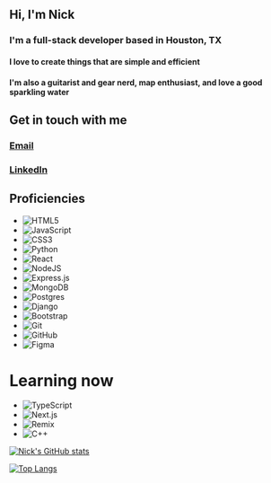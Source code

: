 ## Hi, I'm Nick
### I'm a full-stack developer based in Houston, TX
#### I love to create things that are simple and efficient
#### I'm also a guitarist and gear nerd, map enthusiast, and love a good sparkling water

## Get in touch with me
### [Email](mailto:nickcyg1992@gmail.com)
### [LinkedIn](https://www.linkedin.com/in/largewater/)

## Proficiencies
- ![HTML5](https://img.shields.io/badge/html5-%23E34F26.svg?style=for-the-badge&logo=html5&logoColor=white)
- ![JavaScript](https://img.shields.io/badge/javascript-%23323330.svg?style=for-the-badge&logo=javascript&logoColor=%23F7DF1E)
- ![CSS3](https://img.shields.io/badge/css3-%231572B6.svg?style=for-the-badge&logo=css3&logoColor=white)
- ![Python](https://img.shields.io/badge/python-3670A0?style=for-the-badge&logo=python&logoColor=ffdd54)
- ![React](https://img.shields.io/badge/react-%2320232a.svg?style=for-the-badge&logo=react&logoColor=%2361DAFB)
- ![NodeJS](https://img.shields.io/badge/node.js-6DA55F?style=for-the-badge&logo=node.js&logoColor=white)
- ![Express.js](https://img.shields.io/badge/express.js-%23404d59.svg?style=for-the-badge&logo=express&logoColor=%2361DAFB)
- ![MongoDB](https://img.shields.io/badge/MongoDB-%234ea94b.svg?style=for-the-badge&logo=mongodb&logoColor=white)
- ![Postgres](https://img.shields.io/badge/postgres-%23316192.svg?style=for-the-badge&logo=postgresql&logoColor=white)
- ![Django](https://img.shields.io/badge/django-%23092E20.svg?style=for-the-badge&logo=django&logoColor=white)
- ![Bootstrap](https://img.shields.io/badge/bootstrap-%23563D7C.svg?style=for-the-badge&logo=bootstrap&logoColor=white)
- ![Git](https://img.shields.io/badge/git-%23F05033.svg?style=for-the-badge&logo=git&logoColor=white)
- ![GitHub](https://img.shields.io/badge/github-%23121011.svg?style=for-the-badge&logo=github&logoColor=white)
- ![Figma](https://img.shields.io/badge/figma-%23F24E1E.svg?style=for-the-badge&logo=figma&logoColor=white)

# Learning now
- ![TypeScript](https://img.shields.io/badge/typescript-%23007ACC.svg?style=for-the-badge&logo=typescript&logoColor=white)
- ![Next.js](https://img.shields.io/badge/next.js-%23000000.svg?style=for-the-badge&logo=next.js&logoColor=white)
- ![Remix](https://img.shields.io/badge/remix-%23E10098.svg?style=for-the-badge&logo=remix&logoColor=white)
- ![C++](https://img.shields.io/badge/C++-%2300599C.svg?style=for-the-badge&logo=c%2B%2B&logoColor=white)


[![Nick's GitHub stats](https://github-readme-stats.vercel.app/api?username=largewater&count_private=true&show_icons=true&theme=calm)](https://github.com/largewater/github-readme-stats)

[![Top Langs](https://github-readme-stats.vercel.app/api/top-langs/?username=largewater&layout=compact)](https://github.com/largewater/github-readme-stats)